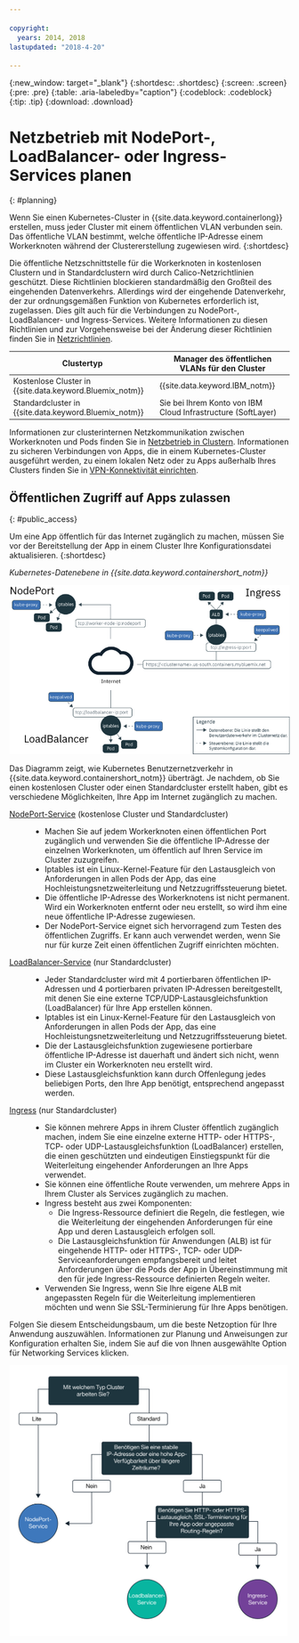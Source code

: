 ```yaml
---

copyright:
  years: 2014, 2018
lastupdated: "2018-4-20"

---
```


{:new_window: target="_blank"}
{:shortdesc: .shortdesc}
{:screen: .screen}
{:pre: .pre}
{:table: .aria-labeledby="caption"}
{:codeblock: .codeblock}
{:tip: .tip}
{:download: .download}


# Netzbetrieb mit NodePort-, LoadBalancer- oder Ingress-Services planen
{: #planning}

Wenn Sie einen Kubernetes-Cluster in {{site.data.keyword.containerlong}} erstellen, muss jeder Cluster mit einem öffentlichen VLAN verbunden sein. Das öffentliche VLAN bestimmt, welche öffentliche IP-Adresse einem Workerknoten während der Clustererstellung zugewiesen wird.
{:shortdesc}

Die öffentliche Netzschnittstelle für die Workerknoten in kostenlosen Clustern und in Standardclustern wird durch Calico-Netzrichtlinien geschützt. Diese Richtlinien blockieren standardmäßig den Großteil des eingehenden Datenverkehrs. Allerdings wird der eingehende Datenverkehr, der zur ordnungsgemäßen Funktion von Kubernetes erforderlich ist, zugelassen. Dies gilt auch für die Verbindungen zu NodePort-, LoadBalancer- und Ingress-Services. Weitere Informationen zu diesen Richtlinien und zur Vorgehensweise bei der Änderung dieser Richtlinien finden Sie in [Netzrichtlinien](cs_network_policy.html#network_policies).

|Clustertyp|Manager des öffentlichen VLANs für den Cluster|
|------------|------------------------------------------|
|Kostenlose Cluster in {{site.data.keyword.Bluemix_notm}}|{{site.data.keyword.IBM_notm}}|
|Standardcluster in {{site.data.keyword.Bluemix_notm}}|Sie bei Ihrem Konto von IBM Cloud Infrastructure (SoftLayer)|

Informationen zur clusterinternen Netzkommunikation zwischen Workerknoten und Pods finden Sie in [Netzbetrieb in Clustern](cs_secure.html#in_cluster_network). Informationen zu sicheren Verbindungen von Apps, die in einem Kubernetes-Cluster ausgeführt werden, zu einem lokalen Netz oder zu Apps außerhalb Ihres Clusters finden Sie in [VPN-Konnektivität einrichten](cs_vpn.html).

## Öffentlichen Zugriff auf Apps zulassen
{: #public_access}

Um eine App öffentlich für das Internet zugänglich zu machen, müssen Sie vor der Bereitstellung der App in einem Cluster Ihre Konfigurationsdatei aktualisieren.
{:shortdesc}

*Kubernetes-Datenebene in {{site.data.keyword.containershort_notm}}*

![{{site.data.keyword.containerlong_notm}} Kubernetes-Architektur](images/networking.png)

Das Diagramm zeigt, wie Kubernetes Benutzernetzverkehr in {{site.data.keyword.containershort_notm}} überträgt. Je nachdem, ob Sie einen kostenlosen Cluster oder einen Standardcluster erstellt haben, gibt es verschiedene Möglichkeiten, Ihre App im Internet zugänglich zu machen.

<dl>
<dt><a href="cs_nodeport.html#planning" target="_blank">NodePort-Service</a> (kostenlose Cluster und Standardcluster)</dt>
<dd>
 <ul>
  <li>Machen Sie auf jedem Workerknoten einen öffentlichen Port zugänglich und verwenden Sie die öffentliche IP-Adresse der einzelnen Workerknoten, um öffentlich auf Ihren Service im Cluster zuzugreifen.</li>
  <li>Iptables ist ein Linux-Kernel-Feature für den Lastausgleich von Anforderungen in allen Pods der App, das eine Hochleistungsnetzweiterleitung und Netzzugriffssteuerung bietet.</li>
  <li>Die öffentliche IP-Adresse des Workerknotens ist nicht permanent. Wird ein Workerknoten entfernt oder neu erstellt, so wird ihm eine neue öffentliche IP-Adresse zugewiesen.</li>
  <li>Der NodePort-Service eignet sich hervorragend zum Testen des öffentlichen Zugriffs. Er kann auch verwendet werden, wenn Sie nur für kurze Zeit einen öffentlichen Zugriff einrichten möchten.</li>
 </ul>
</dd>
<dt><a href="cs_loadbalancer.html#planning" target="_blank">LoadBalancer-Service</a> (nur Standardcluster)</dt>
<dd>
 <ul>
  <li>Jeder Standardcluster wird mit 4 portierbaren öffentlichen IP-Adressen und 4 portierbaren privaten IP-Adressen bereitgestellt, mit denen Sie eine externe TCP/UDP-Lastausgleichsfunktion (LoadBalancer) für Ihre App erstellen können.</li>
  <li>Iptables ist ein Linux-Kernel-Feature für den Lastausgleich von Anforderungen in allen Pods der App, das eine Hochleistungsnetzweiterleitung und Netzzugriffssteuerung bietet.</li>
  <li>Die der Lastausgleichsfunktion zugewiesene portierbare öffentliche IP-Adresse ist dauerhaft und ändert sich nicht, wenn im Cluster ein Workerknoten neu erstellt wird.</li>
  <li>Diese Lastausgleichsfunktion kann durch Offenlegung jedes beliebigen Ports, den Ihre App benötigt, entsprechend angepasst werden.</li></ul>
</dd>
<dt><a href="cs_ingress.html#planning" target="_blank">Ingress</a> (nur Standardcluster)</dt>
<dd>
 <ul>
  <li>Sie können mehrere Apps in ihrem Cluster öffentlich zugänglich machen, indem Sie eine einzelne externe HTTP- oder HTTPS-, TCP- oder UDP-Lastausgleichsfunktion (LoadBalancer) erstellen, die einen geschützten und eindeutigen Einstiegspunkt für die Weiterleitung eingehender Anforderungen an Ihre Apps verwendet.</li>
  <li>Sie können eine öffentliche Route verwenden, um mehrere Apps in Ihrem Cluster als Services zugänglich zu machen.</li>
  <li>Ingress besteht aus zwei Komponenten: <ul>
    <li>Die Ingress-Ressource definiert die Regeln, die festlegen, wie die Weiterleitung der eingehenden Anforderungen für eine App und deren Lastausgleich erfolgen soll.</li>
    <li>Die Lastausgleichsfunktion für Anwendungen (ALB) ist für eingehende HTTP- oder HTTPS-, TCP- oder UDP-Serviceanforderungen  empfangsbereit und leitet Anforderungen über die Pods der App in Übereinstimmung mit den für jede Ingress-Ressource definierten Regeln weiter.</li>
   </ul>
  <li>Verwenden Sie Ingress, wenn Sie Ihre eigene ALB mit angepassten Regeln für die Weiterleitung implementieren möchten und wenn Sie SSL-Terminierung für Ihre Apps benötigen.</li>
 </ul>
</dd></dl>

Folgen Sie diesem Entscheidungsbaum, um die beste Netzoption für Ihre Anwendung auszuwählen. Informationen zur Planung und Anweisungen zur Konfiguration erhalten Sie, indem Sie auf die von Ihnen ausgewählte Option für Networking Services klicken.

<img usemap="#networking_map" border="0" class="image" src="images/networkingdt.png" width="500px" alt="In dieser Grafik werden Sie durch einzelnen Schritte zur Auswahl der besten Netzoption für Ihre Anwendung geführt. Wird diese Grafik hier nicht angezeigt, können Sie die erforderlichen Informationen an anderer Stelle in der Dokumentation finden." style="width:500px;" />
<map name="networking_map" id="networking_map">
<area href="/docs/containers/cs_nodeport.html" alt="NodePort-Service" shape="circle" coords="52, 283, 45"/>
<area href="/docs/containers/cs_loadbalancer.html" alt="LoadBalancer-Service" shape="circle" coords="247, 419, 44"/>
<area href="/docs/containers/cs_ingress.html" alt="Ingress-Service" shape="circle" coords="445, 420, 45"/>
</map>

